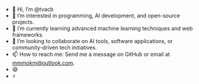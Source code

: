 - 👋 Hi, I’m @tvacb
- 👀 I’m interested in programming, AI development, and open-source projects.
- 🌱 I’m currently learning advanced machine learning techniques and web frameworks.
- 💞️ I’m looking to collaborate on AI tools, software applications, or community-driven tech initiatives.
- 📫 How to reach me: Send me a message on GitHub or email at mmmokm@outlook.com.
- 😄 
- ⚡ 
<!---
tvacb/tvacb is a ✨ special ✨ repository because its `README.md` (this file) appears on your GitHub profile.
You can click the Preview link to take a look at your changes.
--->
